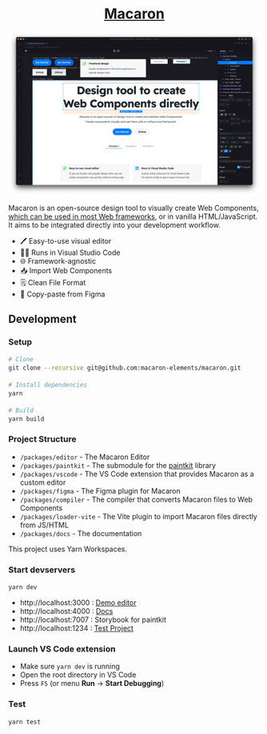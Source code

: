 <h1 align="center"><a href="https://macaron-elements.com">Macaron</a></h1>

![Screenshot](packages/vscode/screenshot.png)

Macaron is an open-source design tool to visually create Web Components, [which can be used in most Web frameworks](https://custom-elements-everywhere.com/), or in vanilla HTML/JavaScript.  
It aims to be integrated directly into your development workflow.

* :pen: Easy-to-use visual editor
* :technologist: Runs in Visual Studio Code
* :globe_with_meridians: Framework-agnostic
* :inbox_tray: Import Web Components
* :spiral_notepad: Clean File Format
* :art: Copy-paste from Figma

## Development

### Setup

```bash
# Clone
git clone --recursive git@github.com:macaron-elements/macaron.git

# Install dependencies
yarn

# Build
yarn build
```

### Project Structure

- `/packages/editor` - The Macaron Editor
- `/packages/paintkit` - The submodule for the [paintkit](https://github.com/seanchas116/paintkit) library
- `/packages/vscode` - The VS Code extension that provides Macaron as a custom editor
- `/packages/figma` - The Figma plugin for Macaron
- `/packages/compiler` - The compiler that converts Macaron files to Web Components
- `/packages/loader-vite` - The Vite plugin to import Macaron files directly from JS/HTML
- `/packages/docs` - The documentation

This project uses Yarn Workspaces.

### Start devservers

```bash
yarn dev
```

- http://localhost:3000 : [Demo editor](/packages/editor/src/index.tsx)
- http://localhost:4000 : [Docs](/packages/docs)
- http://localhost:7007 : Storybook for paintkit
- http://localhost:1234 : [Test Project](/packages/test-project)

### Launch VS Code extension

- Make sure `yarn dev` is running
- Open the root directory in VS Code
- Press `F5` (or menu **Run** → **Start Debugging**)

### Test

```bash
yarn test
```
